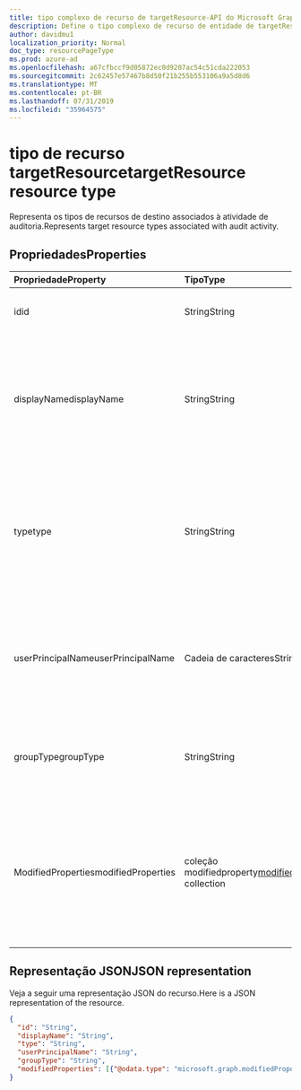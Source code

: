 ```yaml
---
title: tipo complexo de recurso de targetResource-API do Microsoft Graph
description: Define o tipo complexo de recurso de entidade de targetResource da API do Microsoft Graph que oferece suporte à atividade de locatário de relatórios de log de auditoria (locatário).
author: davidmu1
localization_priority: Normal
doc_type: resourcePageType
ms.prod: azure-ad
ms.openlocfilehash: a67cfbccf9d05872ec0d9207ac54c51cda222053
ms.sourcegitcommit: 2c62457e57467b8d50f21b255b553106a9a5d8d6
ms.translationtype: MT
ms.contentlocale: pt-BR
ms.lasthandoff: 07/31/2019
ms.locfileid: "35964575"
---
```

# <a name="targetresource-resource-type"></a><span data-ttu-id="67e87-103">tipo de recurso targetResource</span><span class="sxs-lookup"><span data-stu-id="67e87-103">targetResource resource type</span></span>

<span data-ttu-id="67e87-104">Representa os tipos de recursos de destino associados à atividade de auditoria.</span><span class="sxs-lookup"><span data-stu-id="67e87-104">Represents target resource types associated with audit activity.</span></span> 


## <a name="properties"></a><span data-ttu-id="67e87-105">Propriedades</span><span class="sxs-lookup"><span data-stu-id="67e87-105">Properties</span></span>

| <span data-ttu-id="67e87-106">Propriedade</span><span class="sxs-lookup"><span data-stu-id="67e87-106">Property</span></span>     | <span data-ttu-id="67e87-107">Tipo</span><span class="sxs-lookup"><span data-stu-id="67e87-107">Type</span></span>   |<span data-ttu-id="67e87-108">Descrição</span><span class="sxs-lookup"><span data-stu-id="67e87-108">Description</span></span>|
|:---------------|:--------|:----------|
|<span data-ttu-id="67e87-109">id</span><span class="sxs-lookup"><span data-stu-id="67e87-109">id</span></span>|<span data-ttu-id="67e87-110">String</span><span class="sxs-lookup"><span data-stu-id="67e87-110">String</span></span>|<span data-ttu-id="67e87-111">Indica a ID exclusiva do recurso.</span><span class="sxs-lookup"><span data-stu-id="67e87-111">Indicates the unique ID of the resource.</span></span>|
|<span data-ttu-id="67e87-112">displayName</span><span class="sxs-lookup"><span data-stu-id="67e87-112">displayName</span></span>|<span data-ttu-id="67e87-113">String</span><span class="sxs-lookup"><span data-stu-id="67e87-113">String</span></span>|<span data-ttu-id="67e87-114">Indica o nome visível definido para o recurso.</span><span class="sxs-lookup"><span data-stu-id="67e87-114">Indicates the visible name defined for the resource.</span></span> <span data-ttu-id="67e87-115">Normalmente especificado quando o recurso é criado.</span><span class="sxs-lookup"><span data-stu-id="67e87-115">Typically specified when the resource is created.</span></span>|
|<span data-ttu-id="67e87-116">type</span><span class="sxs-lookup"><span data-stu-id="67e87-116">type</span></span>|<span data-ttu-id="67e87-117">String</span><span class="sxs-lookup"><span data-stu-id="67e87-117">String</span></span>|<span data-ttu-id="67e87-118">Descreve o tipo de recurso.</span><span class="sxs-lookup"><span data-stu-id="67e87-118">Describes the resource type.</span></span>  <span data-ttu-id="67e87-119">Os valores de `Application`exemplo `Group`incluem `ServicePrincipal`,, `User`e.</span><span class="sxs-lookup"><span data-stu-id="67e87-119">Example values include `Application`, `Group`, `ServicePrincipal`, and `User`.</span></span>|
|<span data-ttu-id="67e87-120">userPrincipalName</span><span class="sxs-lookup"><span data-stu-id="67e87-120">userPrincipalName</span></span>|<span data-ttu-id="67e87-121">Cadeia de caracteres</span><span class="sxs-lookup"><span data-stu-id="67e87-121">String</span></span>|<span data-ttu-id="67e87-122">Quando o **tipo** está definido `User`como, isso inclui o nome de usuário que iniciou a ação; `null` para outros tipos.</span><span class="sxs-lookup"><span data-stu-id="67e87-122">When **type** is set to `User`, this includes the user name that initiated the action; `null` for other types.</span></span>|
|<span data-ttu-id="67e87-123">groupType</span><span class="sxs-lookup"><span data-stu-id="67e87-123">groupType</span></span>|<span data-ttu-id="67e87-124">String</span><span class="sxs-lookup"><span data-stu-id="67e87-124">String</span></span>|<span data-ttu-id="67e87-125">Quando **Type** é definido como `Group`, isso indica o tipo de grupo.</span><span class="sxs-lookup"><span data-stu-id="67e87-125">When **type** is set to `Group`, this indicates the group type.</span></span>|
|<span data-ttu-id="67e87-126">ModifiedProperties</span><span class="sxs-lookup"><span data-stu-id="67e87-126">modifiedProperties</span></span>|<span data-ttu-id="67e87-127">[](modifiedproperty.md) coleção modifiedproperty</span><span class="sxs-lookup"><span data-stu-id="67e87-127">[modifiedProperty](modifiedproperty.md) collection</span></span>|<span data-ttu-id="67e87-128">Indica o nome, o valor antigo e o novo valor de cada atributo que foi alterado.</span><span class="sxs-lookup"><span data-stu-id="67e87-128">Indicates name, old value and new value of each attribute that changed.</span></span> <span data-ttu-id="67e87-129">Os valores de propriedade dependem do **tipo**de operação.</span><span class="sxs-lookup"><span data-stu-id="67e87-129">Property values depend on the operation **type**.</span></span>|

## <a name="json-representation"></a><span data-ttu-id="67e87-130">Representação JSON</span><span class="sxs-lookup"><span data-stu-id="67e87-130">JSON representation</span></span>

<span data-ttu-id="67e87-131">Veja a seguir uma representação JSON do recurso.</span><span class="sxs-lookup"><span data-stu-id="67e87-131">Here is a JSON representation of the resource.</span></span>

<!-- {
  "blockType": "resource",
  "optionalProperties": [

  ],
  "@odata.type": "microsoft.graph.targetResource"
}-->

```json
{
  "id": "String",
  "displayName": "String",
  "type": "String",
  "userPrincipalName": "String",
  "groupType": "String", 
  "modifiedProperties": [{"@odata.type": "microsoft.graph.modifiedProperty"}]
}

```


<!-- uuid: 8fcb5dbc-d5aa-4681-8e31-b001d5168d79
2015-10-25 14:57:30 UTC -->
<!-- {
  "type": "#page.annotation",
  "description": "targetResource resource",
  "keywords": "",
  "section": "documentation",
  "tocPath": ""
}-->
